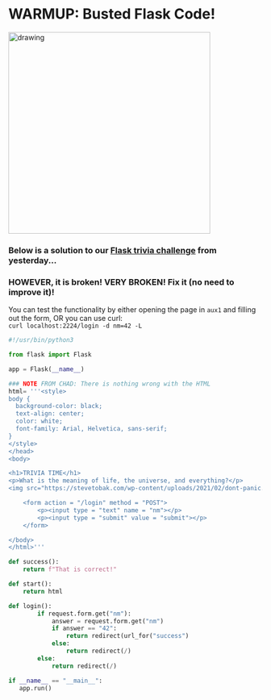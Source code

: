 # WARMUP: Busted Flask Code!

<img src="https://public-library.safetyculture.io/media/template_e99ce9c6cb594c1d9ba090451e816a20/6f0e7911-0e46-4174-94a4-60828856035c" alt="drawing" width="400"/>

### Below is a solution to our [Flask trivia challenge](https://github.com/csfeeser/Python/blob/master/challenges/FLASK_challenge.md) from yesterday...
### HOWEVER, it is broken! VERY BROKEN! Fix it (no need to improve it)!

You can test the functionality by either opening the page in `aux1` and filling out the form, OR you can use curl:  
`curl localhost:2224/login -d nm=42 -L`

```python
#!/usr/bin/python3

from flask import Flask

app = Flask(__name__)

### NOTE FROM CHAD: There is nothing wrong with the HTML
html= '''<style>
body {
  background-color: black;
  text-align: center;
  color: white;
  font-family: Arial, Helvetica, sans-serif;
}
</style>
</head>
<body>

<h1>TRIVIA TIME</h1>
<p>What is the meaning of life, the universe, and everything?</p>
<img src="https://stevetobak.com/wp-content/uploads/2021/02/dont-panic.png" alt="Avatar" style="width:200px">

    <form action = "/login" method = "POST">
        <p><input type = "text" name = "nm"></p>
        <p><input type = "submit" value = "submit"></p>
    </form>

</body>
</html>'''

def success():
    return f"That is correct!"

def start():
    return html

def login():
        if request.form.get("nm"):
            answer = request.form.get("nm")
            if answer == "42":
                return redirect(url_for("success")
            else:
                return redirect(/)
        else:
            return redirect(/)

if __name__ == "__main__":
   app.run()
